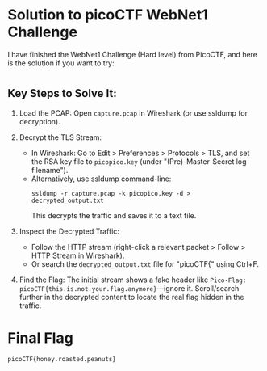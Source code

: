 # Solution to picoCTF WebNet1 Challenge
I have finished the WebNet1 Challenge (Hard level) from PicoCTF, and here is the solution if you want to try:
#
## Key Steps to Solve It:
1. Load the PCAP: Open `capture.pcap` in Wireshark (or use ssldump for decryption).

2. Decrypt the TLS Stream:
    - In Wireshark: Go to Edit > Preferences > Protocols > TLS, and set the RSA key file to `picopico.key` (under "(Pre)-Master-Secret log filename").
    - Alternatively, use ssldump command-line:
      ```text
      ssldump -r capture.pcap -k picopico.key -d > decrypted_output.txt
      ```
      This decrypts the traffic and saves it to a text file.

3. Inspect the Decrypted Traffic:
   - Follow the HTTP stream (right-click a relevant packet > Follow > HTTP Stream in Wireshark).
   - Or search the `decrypted_output.txt` file for "picoCTF{" using Ctrl+F.

4. Find the Flag: The initial stream shows a fake header like `Pico-Flag:`
   `picoCTF{this.is.not.your.flag.anymore}`—ignore it. Scroll/search further in the decrypted content to locate the real flag hidden in the traffic.
#
# Final Flag
`picoCTF{honey.roasted.peanuts}`













